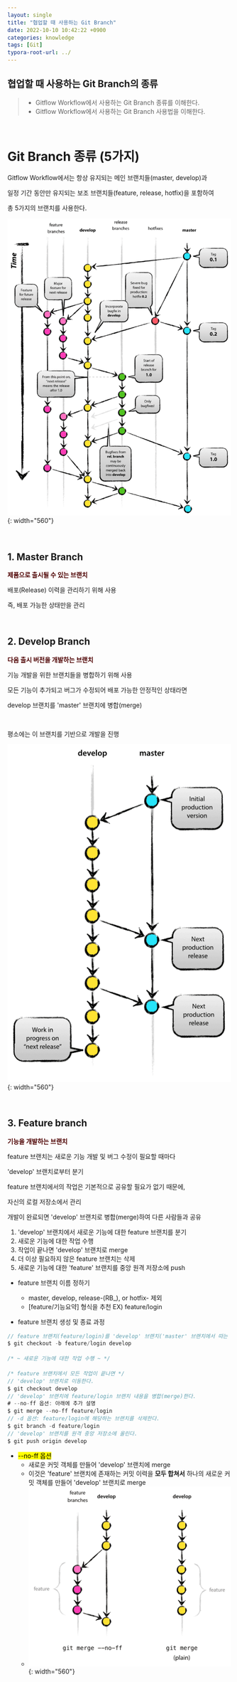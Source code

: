 ```yaml
---
layout: single
title: "협업할 때 사용하는 Git Branch"
date: 2022-10-10 10:42:22 +0900
categories: knowledge
tags: [Git]
typora-root-url: ../
---
```



## 협업할 때 사용하는 Git Branch의 종류
> - Gitflow Workflow에서 사용하는 Git Branch 종류를 이해한다.
> - Gitflow Workflow에서 사용하는 Git Branch 사용법을 이해한다.

<br>

# Git Branch 종류 (5가지)
Gitflow Workflow에서는 항상 유지되는 메인 브랜치들(master, develop)과 

일정 기간 동안만 유지되는 보조 브랜치들(feature, release, hotfix)을 포함하여 

총 5가지의 브랜치를 사용한다.

![total-branch](/images/2022-10-10-type-of-git-branch-in-cowork/total-branch.png){: width="560"}

<br>

## 1. Master Branch
<span style="color:#4d0000">**제품으로 출시될 수 있는 브랜치**</span>

배포(Release) 이력을 관리하기 위해 사용

즉, 배포 가능한 상태만을 관리

<br>

## 2. Develop Branch
<span style="color:#4d0000">**다음 출시 버전을 개발하는 브랜치**</span>

기능 개발을 위한 브랜치들을 병합하기 위해 사용

모든 기능이 추가되고 버그가 수정되어 배포 가능한 안정적인 상태라면 

develop 브랜치를 'master' 브랜치에 병합(merge)

<br>

평소에는 이 브랜치를 기반으로 개발을 진행

![develop-branch](/images/2022-10-10-type-of-git-branch-in-cowork/develop-branch.png){: width="560"}

<br>

## 3. Feature branch
<span style="color:#4d0000">**기능을 개발하는 브랜치**</span>

feature 브랜치는 새로운 기능 개발 및 버그 수정이 필요할 때마다 

'develop' 브랜치로부터 분기

feature 브랜치에서의 작업은 기본적으로 공유할 필요가 없기 때문에, 

자신의 로컬 저장소에서 관리

개발이 완료되면 'develop' 브랜치로 병합(merge)하여 다른 사람들과 공유

1. 'develop' 브랜치에서 새로운 기능에 대한 feature 브랜치를 분기
2. 새로운 기능에 대한 작업 수행
3. 작업이 끝나면 'develop' 브랜치로 merge
4. 더 이상 필요하지 않은 feature 브랜치는 삭제
5. 새로운 기능에 대한 'feature' 브랜치를 중앙 원격 저장소에 push

* feature 브랜치 이름 정하기
  * master, develop, release-(RB_), or hotfix- 제외
  * [feature/기능요약] 형식을 추천  EX) feature/login

* feature 브랜치 생성 및 종료 과정

~~~javascript
// feature 브랜치(feature/login)를 'develop' 브랜치('master' 브랜치에서 따는 것이 아니다!)에서 분기
$ git checkout -b feature/login develop

/* ~ 새로운 기능에 대한 작업 수행 ~ */

/* feature 브랜치에서 모든 작업이 끝나면 */
// 'develop' 브랜치로 이동한다.
$ git checkout develop
// 'develop' 브랜치에 feature/login 브랜치 내용을 병합(merge)한다.
# --no-ff 옵션: 아래에 추가 설명
$ git merge --no-ff feature/login
// -d 옵션: feature/login에 해당하는 브랜치를 삭제한다.
$ git branch -d feature/login
// 'develop' 브랜치를 원격 중앙 저장소에 올린다.
$ git push origin develop
~~~

* <mark>--no-ff 옵션</mark>
  * 새로운 커밋 객체를 만들어 'develop' 브랜치에 merge
  * 이것은 'feature' 브랜치에 존재하는 커밋 이력을 **모두 합쳐서** 하나의 새로운 커밋 객체를 만들어 'develop' 브랜치로 merge
  * ![feature-branch-merge](/images/2022-10-10-type-of-git-branch-in-cowork/feature-branch-merge.png){: width="560"}

<br>

